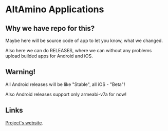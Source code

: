 # AltAmino Applications



## Why we have repo for this?

Maybe here will be source code of app to let you know, what we changed.

Also here we can do RELEASES, where we can without any problems upload builded apps for Android and iOS.

## Warning!

All Android releases will be like "Stable", all iOS - "Beta"!

Also Android releases support only armeabi-v7a for now!

## Links

[Project's website](https://altamino.top).
